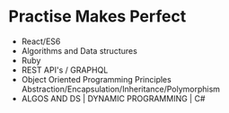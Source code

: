 # Practise Makes Perfect 
- React/ES6
- Algorithms and Data structures
- Ruby
- REST API's / GRAPHQL
- Object Oriented Programming Principles Abstraction/Encapsulation/Inheritance/Polymorphism
- ALGOS AND DS | DYNAMIC PROGRAMMING | C#
  
